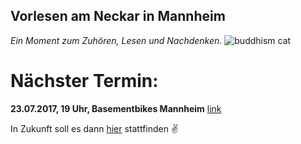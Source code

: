 ## Vorlesen am Neckar in Mannheim
*Ein Moment zum Zuhören, Lesen und Nachdenken.*
![buddhism cat](http://farm3.static.flickr.com/2421/3621108718_d918eba552.jpg)

# Nächster Termin: 
**23.07.2017, 19 Uhr, Basementbikes Mannheim** [link](https://www.google.com/maps/place/Basement+Bikes/@49.4956633,8.4562838,17z/data=!3m1!4b1!4m5!3m4!1s0x4797cc373fe60bcb:0x7adbc0eea8cd49f5!8m2!3d49.4956633!4d8.4584725?hl=en) 

In Zukunft soll es dann [hier](https://www.google.com/maps/place/49%C2%B029'34.9%22N+8%C2%B028'44.4%22E/@49.4930279,8.4784538,155m/data=!3m2!1e3!4b1!4m5!3m4!1s0x0:0x0!8m2!3d49.493027!4d8.479001?hl=en) stattfinden :v:

